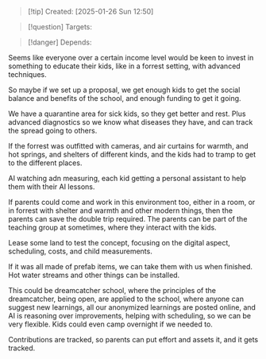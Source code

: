 
>[!tip] Created: [2025-01-26 Sun 12:50]

>[!question] Targets: 

>[!danger] Depends: 

Seems like everyone over a certain income level would be keen to invest in something to educate their kids, like in a forrest setting, with advanced techniques.

So maybe if we set up a proposal, we get enough kids to get the social balance and benefits of the school, and enough funding to get it going.

We have a quarantine area for sick kids, so they get better and rest.  Plus advanced diagnostics so we know what diseases they have, and can track the spread going to others.  

If the forrest was outfitted with cameras, and air curtains for warmth, and hot springs, and shelters of different kinds, and the kids had to tramp to get to the different places.

AI watching adn measuring, each kid getting  a personal assistant to help them with their AI lessons.

If parents could come and work in this environment too, either in a room, or in forrest with shelter and warmth and other modern things, then the parents can save the double trip required.  The parents can be part of the teaching group at sometimes, where they interact with the kids.

Lease some land to test the concept, focusing on the digital aspect, scheduling, costs, and child measurements.

If it was all made of prefab items, we can take them with us when finished.  Hot water streams and other things can be installed.

This could be dreamcatcher school, where the principles of the dreamcatcher, being open, are applied to the school, where anyone can suggest new learnings, all our anonymized learnings are posted online, and AI is reasoning over improvements, helping with scheduling, so we can be very flexible.  Kids could even camp overnight if we needed to.

Contributions are tracked, so parents can put effort and assets it, and it gets tracked.